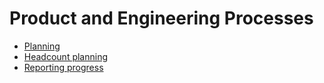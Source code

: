 # Product and Engineering Processes

- [Planning](planning-process.md)
- [Headcount planning](headcount-planning.md)
- [Reporting progress](reporting-progress.md)
